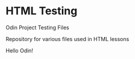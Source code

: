 # HTML Testing
<p>Odin Project Testing Files</p>
<p>Repository for various files used in HTML lessons</p>
<p>Hello Odin!</p>

